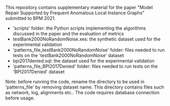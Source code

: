 This repository contains supplementary material for the paper "Model Repair Supported by Frequent Anomalous Local Instance Graphs" submitted to BPM 2021.

* 'scripts' folder: the Python scripts implementing the algorithms discussed in the paper and the evaluation of metrics
* testBank2000NoRandomNoise.xes: the synthetic dataset used for the experimental validation
* 'patterns_file_testBank2000NoRandomNoise' folder: files needed to run tests on the 'testBank2000NoRandomNoise' dataset
* bpi2017denied.sql: the dataset used for the experimental validation
* 'patterns_file_BPI2017Denied' folder: files needed to run tests on the 'BPI2017Denied' dataset

Note: before running the code, rename the directory to be used in 'patterns_file' by removing dataset name. 
      This directory contains files such as network, log, alignments etc..
      The code requires database connection before usage.
